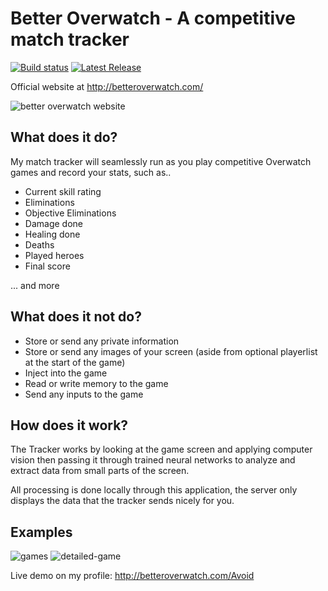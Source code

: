 # Better Overwatch - A competitive match tracker
[![Build status](https://ci.appveyor.com/api/projects/status/94bxngssk039i80q?svg=true)](https://ci.appveyor.com/project/MartinNielsenDev/overwatchtracker)
[![Latest Release](https://img.shields.io/github/release/martinnielsendev/overwatchtracker.svg)](https://github.com/MartinNielsenDev/OverwatchTracker/releases)

Official website at http://betteroverwatch.com/

![better overwatch website](https://i.imgur.com/zjBEn7i.png)
## What does it do?
My match tracker will seamlessly run as you play competitive Overwatch games and record your stats, such as..
* Current skill rating
* Eliminations
* Objective Eliminations
* Damage done
* Healing done
* Deaths
* Played heroes
* Final score

... and more

## What does it **not** do?
* Store or send any private information
* Store or send any images of your screen (aside from optional playerlist at the start of the game)
* Inject into the game
* Read or write memory to the game
* Send any inputs to the game

## How does it work?
The Tracker works by looking at the game screen and applying computer vision then passing it through trained neural networks to analyze and extract data from small parts of the screen.

All processing is done locally through this application, the server only displays the data that the tracker sends nicely for you.

## Examples
![games](http://betteroverwatch.com/images/games.png)
![detailed-game](http://betteroverwatch.com/images/detailed-game.png)

Live demo on my profile: http://betteroverwatch.com/Avoid
